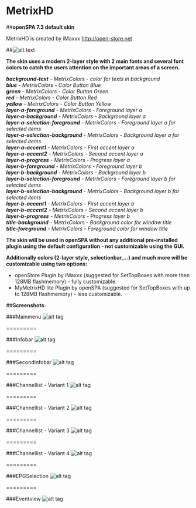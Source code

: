 MetrixHD
========

##**openSPA 7.3 default skin**

MetrixHD is created by iMaxxx http://open-store.net

##![alt text](https://raw2.github.com/openspa/MetrixHD/master/MetrixHD-INFO/openstore.png "Logo openStore http://www.open-store.net")

**The skin uses a modern 2-layer style with 2 main fonts and several font colors to catch the users attention on the important areas of a screen.**

**_background-text_** *- MetrixColors - color for texts in background*  
**_blue_** *- MetrixColors - Color Button Blue*  
**_green_** *- MetrixColors - Color Button Green*  
**_red_** *- MetrixColors - Color Button Red*  
**_yellow_** *- MetrixColors - Color Button Yellow*  
**_layer-a-foreground_** *- MetrixColors - Foreground layer a*  
**_layer-a-background_** *- MetrixColors - Background layer a*  
**_layer-a-selection-foreground_** *- MetrixColors - Foreground layer a for selected items*  
**_layer-a-selection-background_** *- MetrixColors - Background layer a for selected items*  
**_layer-a-accent1_** *- MetrixColors - First accent layer a*  
**_layer-a-accent2_** *- MetrixColors - Second accent layer a*  
**_layer-a-progress_** *- MetrixColors - Progress layer a*  
**_layer-b-foreground_** *- MetrixColors - Foreground layer b*  
**_layer-b-background_** *- MetrixColors - Background layer b*  
**_layer-b-selection-foreground_** *- MetrixColors - Foreground layer b for selected items*  
**_layer-b-selection-background_** *- MetrixColors - Background layer b for selected items*  
**_layer-b-accent1_** *- MetrixColors - First accent layer b*  
**_layer-b-accent2_** *- MetrixColors - Second accent layer b*  
**_layer-b-progress_** *- MetrixColors - Progress layer b*  
**_title-background_** *- MetrixColors - Background color for window title*  
**_title-foreground_** *- MetrixColors - Foreground color for window title*  

**The skin will be used in openSPA without any additional pre-installed plugin using the default configuration - not customizable using the GUI.**

**Additionally colors (2-layer style, selectionbar,...) and much more will be customizable using two options:**  
* openStore Plugin by iMaxxx (suggested for SetTopBoxes with more then 128MB flashmemory) - fully customizable.  
* MyMetrixHD lite Plugin by openSPA (suggested for SetTopBoxes with up to 128MB flashmemory) - less customizable.  

##**Screenshots:**

###Mainmenu
![alt tag](https://raw.github.com/openspa/MetrixHD/master/MetrixHD-INFO/mainmenu.png)

=========

###Infobar
![alt tag](https://raw.github.com/openspa/MetrixHD/master/MetrixHD-INFO/infobar_video.png)

=========

###SecondInfobar
![alt tag](https://raw.github.com/openspa/MetrixHD/master/MetrixHD-INFO/secondinfobar_video.png)

=========

###Channellist - Variant 1
![alt tag](https://raw.github.com/openspa/MetrixHD/master/MetrixHD-INFO/channelselection_variant_1.png)

=========

###Channellist - Variant 2
![alt tag](https://raw.github.com/openspa/MetrixHD/master/MetrixHD-INFO/channelselection_variant_2.png)

=========

###Channellist - Variant 3
![alt tag](https://raw.github.com/openspa/MetrixHD/master/MetrixHD-INFO/channelselection_variant_3.png)

=========

###Channellist - Variant 4
![alt tag](https://raw.github.com/openspa/MetrixHD/master/MetrixHD-INFO/channelselection_variant_4.png)

=========

###EPGSelection
![alt tag](https://raw.github.com/openspa/MetrixHD/master/MetrixHD-INFO/epgselection.png)

=========

###Eventview
![alt tag](https://raw.github.com/openspa/MetrixHD/master/MetrixHD-INFO/eventview.png)
